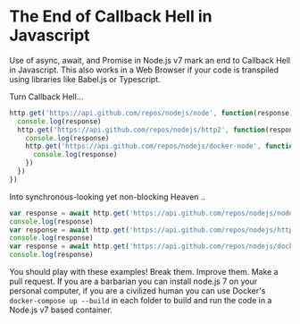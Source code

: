 # The End of Callback Hell in Javascript
Use of async, await, and Promise in Node.js v7 mark an end to Callback Hell in Javascript. This also works in a Web Browser if your code is transpiled using libraries like Babel.js or Typescript.

Turn Callback Hell...
```javascript
http.get('https://api.github.com/repos/nodejs/node', function(response) {
  console.log(response)
  http.get('https://api.github.com/repos/nodejs/http2', function(response) {
    console.log(response)
    http.get('https://api.github.com/repos/nodejs/docker-node', function(response) {
      console.log(response)
    })
  })
})
```

Into synchronous-looking yet non-blocking Heaven .. 
```javascript
var response = await http.get('https://api.github.com/repos/nodejs/node')
console.log(response)
var response = await http.get('https://api.github.com/repos/nodejs/http2')
console.log(response)
var response = await http.get('https://api.github.com/repos/nodejs/docker-node')
console.log(response)
```

You should play with these examples! Break them. Improve them. Make a pull request. If you are a barbarian you can install node.js 7 on your personal computer, if you are a civilized human you can use Docker's `docker-compose up --build` in each folder to build and run the code in a Node.js v7 based container.
